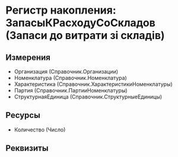 ﻿# Регистр накопления: ЗапасыКРасходуСоСкладов (Запаси до витрати зі складів)

## Измерения

- Организация (Справочник.Организации)
- Номенклатура (Справочник.Номенклатура)
- Характеристика (Справочник.ХарактеристикиНоменклатуры)
- Партия (Справочник.ПартииНоменклатуры)
- СтруктурнаяЕдиница (Справочник.СтруктурныеЕдиницы)

## Ресурсы

- Количество (Число)

## Реквизиты


